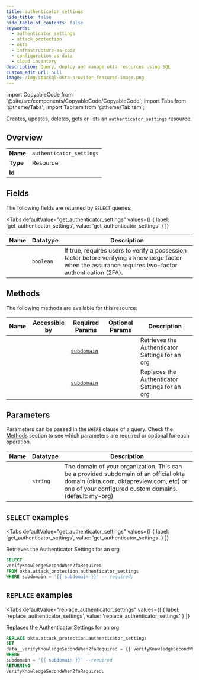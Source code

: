 ```yaml
--- 
title: authenticator_settings
hide_title: false
hide_table_of_contents: false
keywords:
  - authenticator_settings
  - attack_protection
  - okta
  - infrastructure-as-code
  - configuration-as-data
  - cloud inventory
description: Query, deploy and manage okta resources using SQL
custom_edit_url: null
image: /img/stackql-okta-provider-featured-image.png
---
```


import CopyableCode from '@site/src/components/CopyableCode/CopyableCode';
import Tabs from '@theme/Tabs';
import TabItem from '@theme/TabItem';

Creates, updates, deletes, gets or lists an <code>authenticator_settings</code> resource.

## Overview
<table><tbody>
<tr><td><b>Name</b></td><td><code>authenticator_settings</code></td></tr>
<tr><td><b>Type</b></td><td>Resource</td></tr>
<tr><td><b>Id</b></td><td><CopyableCode code="okta.attack_protection.authenticator_settings" /></td></tr>
</tbody></table>

## Fields

The following fields are returned by `SELECT` queries:

<Tabs
    defaultValue="get_authenticator_settings"
    values={[
        { label: 'get_authenticator_settings', value: 'get_authenticator_settings' }
    ]}
>
<TabItem value="get_authenticator_settings">

<table>
<thead>
    <tr>
    <th>Name</th>
    <th>Datatype</th>
    <th>Description</th>
    </tr>
</thead>
<tbody>
<tr>
    <td><CopyableCode code="verifyKnowledgeSecondWhen2faRequired" /></td>
    <td><code>boolean</code></td>
    <td>If true, requires users to verify a possession factor before verifying a knowledge factor when the assurance requires two-factor authentication (2FA).</td>
</tr>
</tbody>
</table>
</TabItem>
</Tabs>

## Methods

The following methods are available for this resource:

<table>
<thead>
    <tr>
    <th>Name</th>
    <th>Accessible by</th>
    <th>Required Params</th>
    <th>Optional Params</th>
    <th>Description</th>
    </tr>
</thead>
<tbody>
<tr>
    <td><a href="#get_authenticator_settings"><CopyableCode code="get_authenticator_settings" /></a></td>
    <td><CopyableCode code="select" /></td>
    <td><a href="#parameter-subdomain"><code>subdomain</code></a></td>
    <td></td>
    <td>Retrieves the Authenticator Settings for an org</td>
</tr>
<tr>
    <td><a href="#replace_authenticator_settings"><CopyableCode code="replace_authenticator_settings" /></a></td>
    <td><CopyableCode code="replace" /></td>
    <td><a href="#parameter-subdomain"><code>subdomain</code></a></td>
    <td></td>
    <td>Replaces the Authenticator Settings for an org</td>
</tr>
</tbody>
</table>

## Parameters

Parameters can be passed in the `WHERE` clause of a query. Check the [Methods](#methods) section to see which parameters are required or optional for each operation.

<table>
<thead>
    <tr>
    <th>Name</th>
    <th>Datatype</th>
    <th>Description</th>
    </tr>
</thead>
<tbody>
<tr id="parameter-subdomain">
    <td><CopyableCode code="subdomain" /></td>
    <td><code>string</code></td>
    <td>The domain of your organization. This can be a provided subdomain of an official okta domain (okta.com, oktapreview.com, etc) or one of your configured custom domains. (default: my-org)</td>
</tr>
</tbody>
</table>

## `SELECT` examples

<Tabs
    defaultValue="get_authenticator_settings"
    values={[
        { label: 'get_authenticator_settings', value: 'get_authenticator_settings' }
    ]}
>
<TabItem value="get_authenticator_settings">

Retrieves the Authenticator Settings for an org

```sql
SELECT
verifyKnowledgeSecondWhen2faRequired
FROM okta.attack_protection.authenticator_settings
WHERE subdomain = '{{ subdomain }}' -- required;
```
</TabItem>
</Tabs>


## `REPLACE` examples

<Tabs
    defaultValue="replace_authenticator_settings"
    values={[
        { label: 'replace_authenticator_settings', value: 'replace_authenticator_settings' }
    ]}
>
<TabItem value="replace_authenticator_settings">

Replaces the Authenticator Settings for an org

```sql
REPLACE okta.attack_protection.authenticator_settings
SET 
data__verifyKnowledgeSecondWhen2faRequired = {{ verifyKnowledgeSecondWhen2faRequired }}
WHERE 
subdomain = '{{ subdomain }}' --required
RETURNING
verifyKnowledgeSecondWhen2faRequired;
```
</TabItem>
</Tabs>
